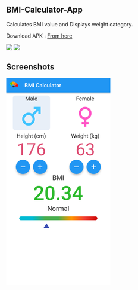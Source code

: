 ## BMI-Calculator-App
Calculates BMI value and Displays weight category.

Download APK : 
<a href='https://github.com/GH0STH4CKER/BMI-Calculator-App/releases/download/v3/bmi_calculator_v3.apk'>From here</a>

<img src='https://img.shields.io/badge/Minimum%20SDK%20Version-19 (Kitkat)-success?style=flat&logo=android'>
<img src='https://img.shields.io/badge/Target%20SDK%20Version-33 (Tiramisu)-success?style=flat&logo=android'>

## Screenshots

<kbd>
<img src='https://raw.githubusercontent.com/GH0STH4CKER/BMI-Calculator-App/main/Screenshot_20230118-145758.png' width='280px'>
</kbd>
<br>
</br>


